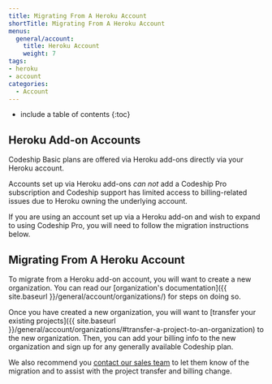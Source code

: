 ```yaml
---
title: Migrating From A Heroku Account
shortTitle: Migrating From A Heroku Account
menus:
  general/account:
    title: Heroku Account
    weight: 7
tags:
- heroku
- account
categories:
  - Account
---
```


* include a table of contents
{:toc}

## Heroku Add-on Accounts

Codeship Basic plans are offered via Heroku add-ons directly via your Heroku account.

Accounts set up via Heroku add-ons *can not* add a Codeship Pro subscription and Codeship support has limited access to billing-related issues due to Heroku owning the underlying account.

If you are using an account set up via a Heroku add-on and wish to expand to using Codeship Pro, you will need to follow the migration instructions below.

## Migrating From A Heroku Account

To migrate from a Heroku add-on account, you will want to create a new organization. You can read our [organization's documentation]({{ site.baseurl }}/general/account/organizations/) for steps on doing so.

Once you have created a new organization, you will want to [transfer your existing projects]({{ site.baseurl }}/general/account/organizations/#transfer-a-project-to-an-organization) to the new organization. Then, you can add your billing info to the new organization and sign up for any generally available Codeship plan.

We also recommend you [contact our sales team](mailto:solutions@codeship.com) to let them know of the migration and to assist with the project transfer and billing change.
